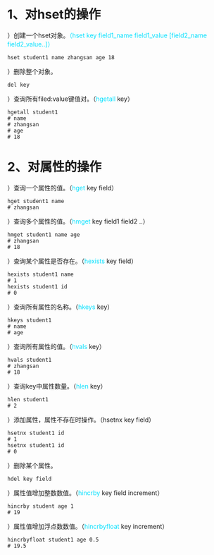 
# 1、对hset的操作

）创建一个hset对象。<font color="00E0FF">（hset key field1_name field1_value [field2_name field2_value..]）</font>
```redis
hset student1 name zhangsan age 18
```
）删除整个对象。
```redis
del key
```
）查询所有filed:value键值对。（<font color="00E0FF">hgetall</font> key）
```redis
hgetall student1 
# name 
# zhangsan
# age
# 18
```

# 2、对属性的操作

）查询一个属性的值。（<font color="00E0FF">hget</font> key field）
```
hget student1 name      
# zhangsan
```
）查询多个属性的值。（<font color="00E0FF">hmget</font> key field1 field2 ..）
```redis
hmget student1 name age
# zhangsan
# 18
```
）查询某个属性是否存在。（<font color="00E0FF">hexists</font> key field）
```redis
hexists student1 name 
# 1
hexists student1 id
# 0 
```
）查询所有属性的名称。（<font color="00E0FF">hkeys</font> key）
```redis
hkeys student1
# name
# age
```
）查询所有属性的值。（<font color="00E0FF">hvals</font> key）
```redis
hvals student1
# zhangsan 
# 18
```
）查询key中属性数量。（<font color="00E0FF">hlen</font> key）
```redis
hlen student1
# 2
```
）添加属性，属性不存在时操作。（hsetnx key field） 
```redis
hsetnx student1 id
# 1
hsetnx student1 id
# 0
```
）删除某个属性。
```redis
hdel key field
```
）属性值增加整数数值。（<font color="00E0FF">hincrby</font> key field increment）
```redis
hincrby student age 1
# 19
```
）属性值增加浮点数数值。（<font color="00E0FF">hincrbyfloat</font>  key increment）
```redis 
hincrbyfloat student1 age 0.5
# 19.5
```

